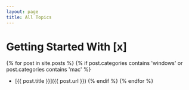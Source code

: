 ```yaml
---
layout: page
title: All Topics
---
```


# Getting Started With [x]

{% for post in site.posts %}
    {% if post.categories contains 'windows' or post.categories contains 'mac' %}
* [{{ post.title }}]({{ post.url }})
    {% endif %}
{% endfor %}
